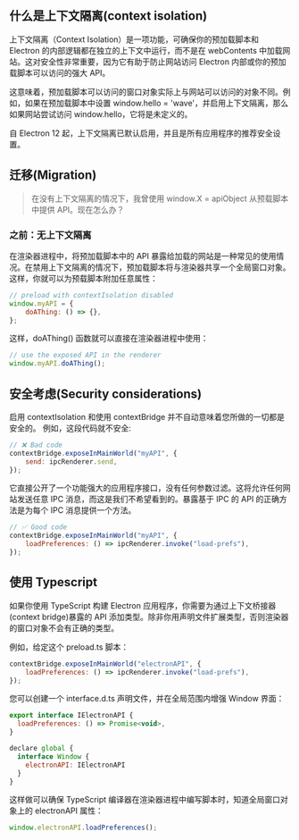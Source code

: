 ## 什么是上下文隔离(context isolation)

上下文隔离（Context Isolation）是一项功能，可确保你的预加载脚本和 Electron 的内部逻辑都在独立的上下文中运行，而不是在 webContents 中加载网站。这对安全性非常重要，因为它有助于防止网站访问 Electron 内部或你的预加载脚本可以访问的强大 API。

这意味着，预加载脚本可以访问的窗口对象实际上与网站可以访问的对象不同。例如，如果在预加载脚本中设置 window.hello = 'wave'，并启用上下文隔离，那么如果网站尝试访问 window.hello，它将是未定义的。

自 Electron 12 起，上下文隔离已默认启用，并且是所有应用程序的推荐安全设置。

## 迁移(Migration)

> 在没有上下文隔离的情况下，我曾使用 window.X = apiObject 从预载脚本中提供 API。现在怎么办？

### 之前：无上下文隔离

在渲染器进程中，将预加载脚本中的 API 暴露给加载的网站是一种常见的使用情况。在禁用上下文隔离的情况下，预加载脚本将与渲染器共享一个全局窗口对象。这样，你就可以为预载脚本附加任意属性：

```javascript
// preload with contextIsolation disabled
window.myAPI = {
    doAThing: () => {},
};
```

这样，doAThing() 函数就可以直接在渲染器进程中使用：

```javascript
// use the exposed API in the renderer
window.myAPI.doAThing();
```

## 安全考虑(Security considerations)

启用 contextIsolation 和使用 contextBridge 并不自动意味着您所做的一切都是安全的。
例如，这段代码就不安全:

```javascript
// ❌ Bad code
contextBridge.exposeInMainWorld("myAPI", {
    send: ipcRenderer.send,
});
```

它直接公开了一个功能强大的应用程序接口，没有任何参数过滤。这将允许任何网站发送任意 IPC 消息，而这是我们不希望看到的。暴露基于 IPC 的 API 的正确方法是为每个 IPC 消息提供一个方法。

```javascript
// ✅ Good code
contextBridge.exposeInMainWorld("myAPI", {
    loadPreferences: () => ipcRenderer.invoke("load-prefs"),
});
```

## 使用 Typescript

如果你使用 TypeScript 构建 Electron 应用程序，你需要为通过上下文桥接器(context bridge)暴露的 API 添加类型。除非你用声明文件扩展类型，否则渲染器的窗口对象不会有正确的类型。

例如，给定这个 preload.ts 脚本：

```javascript
contextBridge.exposeInMainWorld("electronAPI", {
    loadPreferences: () => ipcRenderer.invoke("load-prefs"),
});
```

您可以创建一个 interface.d.ts 声明文件，并在全局范围内增强 Window 界面：

```javascript
export interface IElectronAPI {
  loadPreferences: () => Promise<void>,
}

declare global {
  interface Window {
    electronAPI: IElectronAPI
  }
}
```

这样做可以确保 TypeScript 编译器在渲染器进程中编写脚本时，知道全局窗口对象上的 electronAPI 属性：

```javascript
window.electronAPI.loadPreferences();
```
